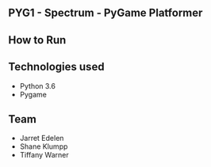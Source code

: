 ## PYG1 - Spectrum - PyGame Platformer


## How to Run

## Technologies used
* Python 3.6
* Pygame

## Team

* Jarret Edelen
* Shane Klumpp
* Tiffany Warner

